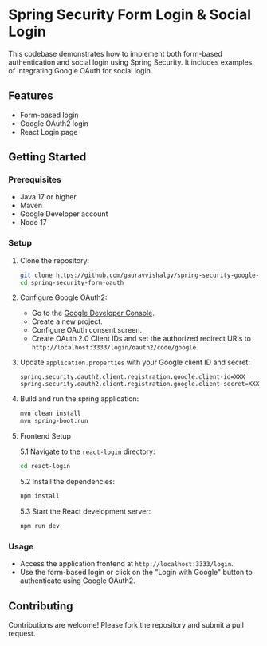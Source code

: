 # Spring Security Form Login & Social Login

This codebase demonstrates how to implement both form-based authentication and social login using Spring Security. It includes examples of integrating Google OAuth for social login.

## Features

- Form-based login
- Google OAuth2 login
- React Login page

## Getting Started

### Prerequisites

- Java 17 or higher
- Maven
- Google Developer account
- Node 17

### Setup

1. Clone the repository:
    ```sh
    git clone https://github.com/gauravvishalgv/spring-security-google-oauth.git
    cd spring-security-form-oauth
    ```

2. Configure Google OAuth2:
    - Go to the [Google Developer Console](https://console.developers.google.com/).
    - Create a new project.
    - Configure OAuth consent screen.
    - Create OAuth 2.0 Client IDs and set the authorized redirect URIs to `http://localhost:3333/login/oauth2/code/google`.

3. Update `application.properties` with your Google client ID and secret:
    ```
    spring.security.oauth2.client.registration.google.client-id=XXX
    spring.security.oauth2.client.registration.google.client-secret=XXX
    ```

4. Build and run the spring application:
    ```sh
    mvn clean install
    mvn spring-boot:run
    ```
5. Frontend Setup

   5.1 Navigate to the `react-login` directory:
   ```sh
   cd react-login
   ```

   5.2 Install the dependencies:
   ```sh
   npm install
   ```

   5.3 Start the React development server:
   ```sh
   npm run dev
   ```

### Usage

- Access the application frontend at `http://localhost:3333/login`.
- Use the form-based login or click on the "Login with Google" button to authenticate using Google OAuth2.

## Contributing

Contributions are welcome! Please fork the repository and submit a pull request.
